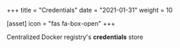 +++
title = "Credentials"
date = "2021-01-31"
weight = 10

[asset]
 icon = "fas fa-box-open"
+++

Centralized Docker registry's **credentials** store
